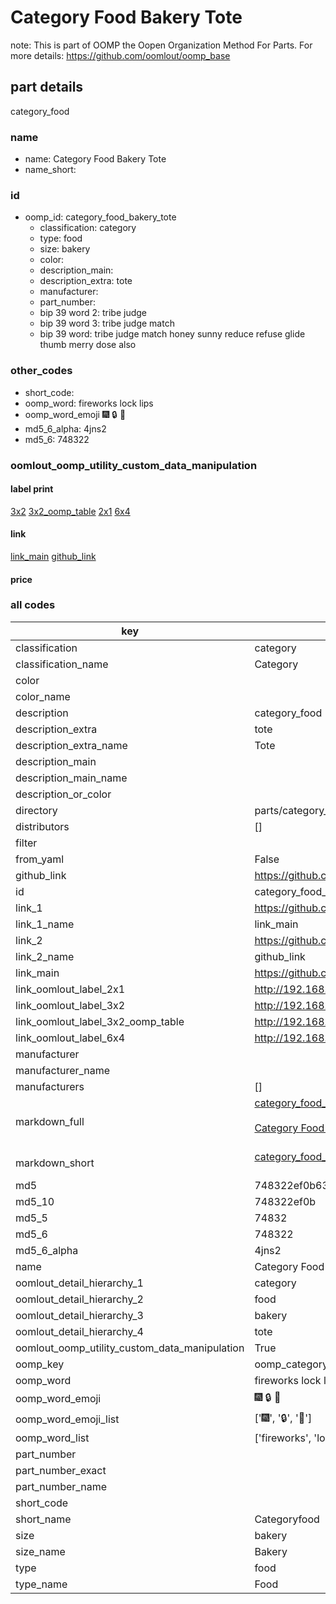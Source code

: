 # Category Food Bakery Tote  

note: This is part of OOMP the Oopen Organization Method For Parts. For more details: https://github.com/oomlout/oomp_base

##  part details



category_food

### name
* name: Category Food Bakery Tote
* name_short: 
### id
* oomp_id: category_food_bakery_tote
  * classification: category
  * type: food
  * size: bakery
  * color: 
  * description_main: 
  * description_extra: tote
  * manufacturer: 
  * part_number: 
  * bip 39 word 2: tribe judge
  * bip 39 word 3: tribe judge match
  * bip 39 word: tribe judge match honey sunny reduce refuse glide thumb merry dose also

### other_codes
* short_code: 
* oomp_word: fireworks lock lips
* oomp_word_emoji :fireworks: :lock: :lips:
* md5_6_alpha: 4jns2
* md5_6: 748322






### oomlout_oomp_utility_custom_data_manipulation
#### label print
[3x2](http://192.168.1.245:1112/?label=oomp%204jns2)
[3x2_oomp_table](http://192.168.1.107:1112/?label=oomp%204jns2)
[2x1](http://192.168.1.242:1112/?label=oomp%204jns2)
[6x4](http://192.168.1.55:1112/?label=oomp%204jns2)    

#### link

[link_main](https://github.com/oomlout/oomlout_oomp_current_version_messy/tree/main/parts/category_food_bakery_tote) [github_link](https://github.com/oomlout/oomlout_oomp_part_src/tree/main/parts/category_food_bakery_tote)                             

#### price







### all codes 
| key | value |  
| --- | --- |  
| classification | category |  
| classification_name | Category |  
| color |  |  
| color_name |  |  
| description | category_food |  
| description_extra | tote |  
| description_extra_name | Tote |  
| description_main |  |  
| description_main_name |  |  
| description_or_color |   |  
| directory | parts/category_food_bakery_tote |  
| distributors | [] |  
| filter |  |  
| from_yaml | False |  
| github_link | https://github.com/oomlout/oomlout_oomp_part_src/tree/main/parts/category_food_bakery_tote |  
| id | category_food_bakery_tote |  
| link_1 | https://github.com/oomlout/oomlout_oomp_current_version_messy/tree/main/parts/category_food_bakery_tote |  
| link_1_name | link_main |  
| link_2 | https://github.com/oomlout/oomlout_oomp_part_src/tree/main/parts/category_food_bakery_tote |  
| link_2_name | github_link |  
| link_main | https://github.com/oomlout/oomlout_oomp_current_version_messy/tree/main/parts/category_food_bakery_tote |  
| link_oomlout_label_2x1 | http://192.168.1.242:1112/?label=oomp%204jns2 |  
| link_oomlout_label_3x2 | http://192.168.1.245:1112/?label=oomp%204jns2 |  
| link_oomlout_label_3x2_oomp_table | http://192.168.1.107:1112/?label=oomp%204jns2 |  
| link_oomlout_label_6x4 | http://192.168.1.55:1112/?label=oomp%204jns2 |  
| manufacturer |  |  
| manufacturer_name |  |  
| manufacturers | [] |  
| markdown_full | [category_food_bakery_tote](https://github.com/oomlout/oomlout_oomp_current_version_messy/tree/main/parts/category_food_bakery_tote)<br>[](https://github.com/oomlout/oomlout_oomp_current_version_messy/tree/main/parts/category_food_bakery_tote)<br>[Category Food Bakery Tote](https://github.com/oomlout/oomlout_oomp_current_version_messy/tree/main/parts/category_food_bakery_tote)<br><br> |  
| markdown_short | [category_food_bakery_tote](https://github.com/oomlout/oomlout_oomp_current_version_messy/tree/main/parts/category_food_bakery_tote)<br><br> |  
| md5 | 748322ef0b63168ed06cb6d3119e2f42 |  
| md5_10 | 748322ef0b |  
| md5_5 | 74832 |  
| md5_6 | 748322 |  
| md5_6_alpha | 4jns2 |  
| name | Category Food Bakery Tote |  
| oomlout_detail_hierarchy_1 | category |  
| oomlout_detail_hierarchy_2 | food |  
| oomlout_detail_hierarchy_3 | bakery |  
| oomlout_detail_hierarchy_4 | tote |  
| oomlout_oomp_utility_custom_data_manipulation | True |  
| oomp_key | oomp_category_food_bakery_tote |  
| oomp_word | fireworks lock lips |  
| oomp_word_emoji | :fireworks: :lock: :lips: |  
| oomp_word_emoji_list | [':fireworks:', ':lock:', ':lips:'] |  
| oomp_word_list | ['fireworks', 'lock', 'lips'] |  
| part_number |  |  
| part_number_exact |  |  
| part_number_name |  |  
| short_code |  |  
| short_name | Categoryfood |  
| size | bakery |  
| size_name | Bakery |  
| type | food |  
| type_name | Food |  
